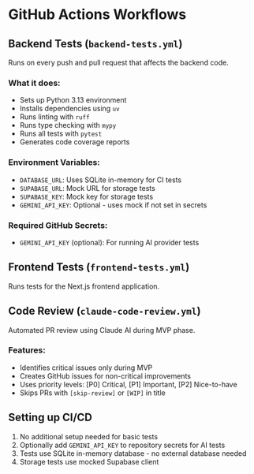 # GitHub Actions Workflows

## Backend Tests (`backend-tests.yml`)

Runs on every push and pull request that affects the backend code.

### What it does:
- Sets up Python 3.13 environment
- Installs dependencies using `uv`
- Runs linting with `ruff`
- Runs type checking with `mypy`
- Runs all tests with `pytest`
- Generates code coverage reports

### Environment Variables:
- `DATABASE_URL`: Uses SQLite in-memory for CI tests
- `SUPABASE_URL`: Mock URL for storage tests
- `SUPABASE_KEY`: Mock key for storage tests
- `GEMINI_API_KEY`: Optional - uses mock if not set in secrets

### Required GitHub Secrets:
- `GEMINI_API_KEY` (optional): For running AI provider tests

## Frontend Tests (`frontend-tests.yml`)

Runs tests for the Next.js frontend application.

## Code Review (`claude-code-review.yml`)

Automated PR review using Claude AI during MVP phase.

### Features:
- Identifies critical issues only during MVP
- Creates GitHub issues for non-critical improvements
- Uses priority levels: [P0] Critical, [P1] Important, [P2] Nice-to-have
- Skips PRs with `[skip-review]` or `[WIP]` in title

## Setting up CI/CD

1. No additional setup needed for basic tests
2. Optionally add `GEMINI_API_KEY` to repository secrets for AI tests
3. Tests use SQLite in-memory database - no external database needed
4. Storage tests use mocked Supabase client